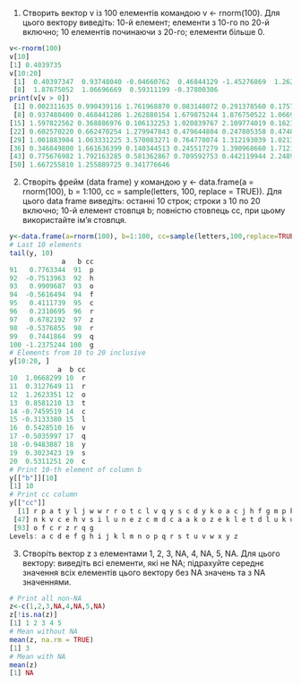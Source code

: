 1. Створить вектор v із 100 елементів командою v <- rnorm(100). Для цього вектору виведіть: 10-й елемент; елементи з 10-го по 20-й включно; 10 елементів починаючи з 20-го; елементи більше 0.
```r
v<-rnorm(100)
v[10]
[1] 0.4039735
v[10:20]
 [1]  0.40397347  0.93748040 -0.04660762  0.46844129 -1.45276869  1.26288015  1.67987524
 [8]  1.87675052  1.06696669  0.59311199 -0.37800306
print(v[v > 0])
 [1] 0.002311635 0.990439116 1.761968870 0.083148072 0.291378560 0.175763107 0.403973467
 [8] 0.937480400 0.468441286 1.262880154 1.679875244 1.876750522 1.066966692 0.593111987
[15] 1.597822562 0.368886976 0.106132253 1.020839767 2.109774019 0.162343535 0.103862524
[22] 0.602570220 0.662470254 1.279947843 0.479644804 0.247805358 0.474077488 0.136228020
[29] 1.001883984 1.063331225 3.570083271 0.764770074 1.312193039 1.021355581 0.032202572
[36] 0.346849800 1.661636399 0.140344513 0.245517279 1.390968660 1.712104813 1.249278987
[43] 0.775676982 1.792163285 0.581362867 0.709592753 0.442119944 2.248948457 2.475645145
[50] 1.667255810 1.255889725 0.341776646
```
2. Створіть фрейм (data frame) y командою y <- data.frame(a = rnorm(100), b = 1:100, cc = sample(letters, 100, replace = TRUE)). Для цього data frame виведіть: останні 10 строк; строки з 10 по 20 включно; 10-й елемент стовпця b; повністю стовпець cc, при цьому використайте ім’я стовпця.
```r
y<-data.frame(a=rnorm(100), b=1:100, cc=sample(letters,100,replace=TRUE))
# Last 10 elements
tail(y, 10)
             a   b cc
91   0.7763344  91  p
92  -0.7513963  92  h
93   0.9909687  93  o
94  -0.5616494  94  f
95   0.4111739  95  c
96   0.2310695  96  r
97   0.6782192  97  z
98  -0.5376855  98  r
99   0.7441864  99  q
100 -1.2375244 100  g
# Elements from 10 to 20 inclusive
y[10:20, ]
            a  b cc
10  1.0668299 10  r
11  0.3127649 11  r
12  1.2623351 12  o
13  0.8581210 13  t
14 -0.7459519 14  c
15 -0.3133380 15  l
16  0.5428510 16  v
17 -0.5035997 17  q
18 -0.9483887 18  y
19  0.3023423 19  s
20  0.5311251 20  c
# Print 10-th element of column b
y[["b"]][10]
[1] 10
# Print cc column
y[["cc"]]
  [1] r p a t y l j w w r r o t c l v q y s c d y k o a c j h f g m p k q y k x e p f a l q c c w
 [47] n k v c e h v s i l u n e z c m d c a a k o z e k l e t d l u k u k g m r h e x p s k a p h
 [93] o f c r z r q g
Levels: a c d e f g h i j k l m n o p q r s t u v w x y z
```

3. Створіть вектор z з елементами 1, 2, 3, NA, 4, NA, 5, NA. Для цього вектору: виведіть всі елементи, які не NA; підрахуйте середнє значення всіх елементів цього вектору без NA значень та з NA значеннями.
```r
# Print all non-NA
z<-c(1,2,3,NA,4,NA,5,NA)
z[!is.na(z)]
[1] 1 2 3 4 5
# Mean without NA
mean(z, na.rm = TRUE)
[1] 3
# Mean with NA
mean(z)
[1] NA
```
